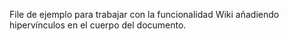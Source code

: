 File de ejemplo para trabajar con la funcionalidad Wiki añadiendo hipervínculos en el cuerpo del documento.
